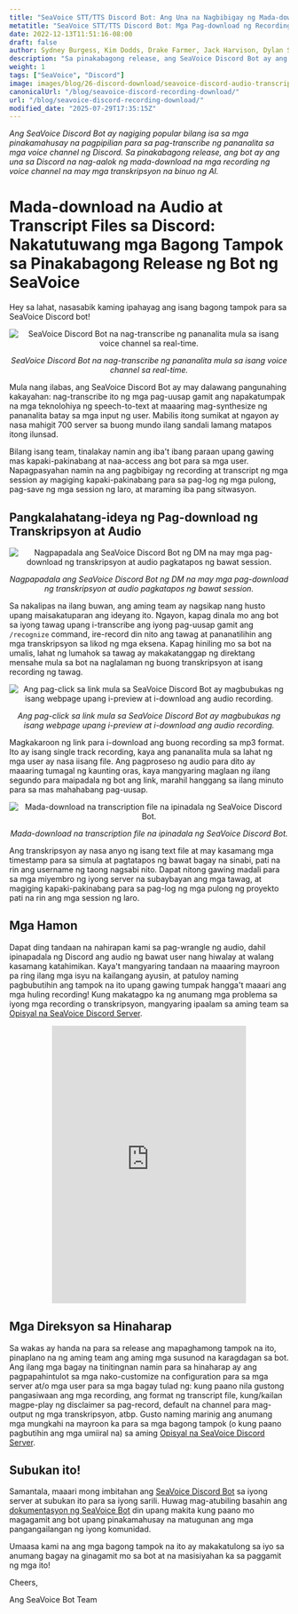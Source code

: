```yaml
---
title: "SeaVoice STT/TTS Discord Bot: Ang Una na Nagbibigay ng Mada-download na Voice Recording na may AI Transcriptions"
metatitle: "SeaVoice STT/TTS Discord Bot: Mga Pag-download ng Recording"
date: 2022-12-13T11:51:16-08:00
draft: false
author: Sydney Burgess, Kim Dodds, Drake Farmer, Jack Harvison, Dylan Strong, Cody Vernon
description: "Sa pinakabagong release, ang SeaVoice Discord Bot ay ang una sa platform na nag-aalok ng mada-download na mga recording ng voice channel na may mga transkripsyon na binuo ng AI."
weight: 1
tags: ["SeaVoice", "Discord"]
image: images/blog/26-discord-download/seavoice-discord-audio-transcript-download.jpg
canonicalUrl: "/blog/seavoice-discord-recording-download/"
url: "/blog/seavoice-discord-recording-download/"
modified_date: "2025-07-29T17:35:15Z"
---
```


*Ang SeaVoice Discord Bot ay nagiging popular bilang isa sa mga pinakamahusay na pagpipilian para sa pag-transcribe ng pananalita sa mga voice channel ng Discord. Sa pinakabagong release, ang bot ay ang una sa Discord na nag-aalok ng mada-download na mga recording ng voice channel na may mga transkripsyon na binuo ng AI.*

# Mada-download na Audio at Transcript Files sa Discord: Nakatutuwang mga Bagong Tampok sa Pinakabagong Release ng Bot ng SeaVoice

Hey sa lahat, nasasabik kaming ipahayag ang isang bagong tampok para sa SeaVoice Discord bot!

<center>
<img src="/images/blog/26-discord-download/1-seavoice-discord-speech-to-text.png" alt="SeaVoice Discord Bot na nag-transcribe ng pananalita mula sa isang voice channel sa real-time."/>

*SeaVoice Discord Bot na nag-transcribe ng pananalita mula sa isang voice channel sa real-time.*
</center>

Mula nang ilabas, ang SeaVoice Discord Bot ay may dalawang pangunahing kakayahan: nag-transcribe ito ng mga pag-uusap gamit ang napakatumpak na mga teknolohiya ng speech-to-text at maaaring mag-synthesize ng pananalita batay sa mga input ng user.
Mabilis itong sumikat at ngayon ay nasa mahigit 700 server sa buong mundo ilang sandali lamang matapos itong ilunsad.

Bilang isang team, tinalakay namin ang iba't ibang paraan upang gawing mas kapaki-pakinabang at naa-access ang bot para sa mga user.
Napagpasyahan namin na ang pagbibigay ng recording at transcript ng mga session ay magiging kapaki-pakinabang para sa pag-log ng mga pulong, pag-save ng mga session ng laro, at maraming iba pang sitwasyon.

## Pangkalahatang-ideya ng Pag-download ng Transkripsyon at Audio

<center>
<img src="/images/blog/26-discord-download/2-seavoice-audio-transcript-download-discord-direct-message.png" alt="Nagpapadala ang SeaVoice Discord Bot ng DM na may mga pag-download ng transkripsyon at audio pagkatapos ng bawat session."/>

*Nagpapadala ang SeaVoice Discord Bot ng DM na may mga pag-download ng transkripsyon at audio pagkatapos ng bawat session.*
</center>

Sa nakalipas na ilang buwan, ang aming team ay nagsikap nang husto upang maisakatuparan ang ideyang ito.
Ngayon, kapag dinala mo ang bot sa iyong tawag upang i-transcribe ang iyong pag-uusap gamit ang `/recognize` command, ire-record din nito ang tawag at pananatilihin ang mga transkripsyon sa likod ng mga eksena.
Kapag hiniling mo sa bot na umalis, lahat ng lumahok sa tawag ay makakatanggap ng direktang mensahe mula sa bot na naglalaman ng buong transkripsyon at isang recording ng tawag.

<center>
<img src="/images/blog/26-discord-download/3-seavoice-discord-audio-download.png" alt="Ang pag-click sa link mula sa SeaVoice Discord Bot ay magbubukas ng isang webpage upang i-preview at i-download ang audio recording."/>

*Ang pag-click sa link mula sa SeaVoice Discord Bot ay magbubukas ng isang webpage upang i-preview at i-download ang audio recording.*
</center>

Magkakaroon ng link para i-download ang buong recording sa mp3 format.
Ito ay isang single track recording, kaya ang pananalita mula sa lahat ng mga user ay nasa iisang file.
Ang pagproseso ng audio para dito ay maaaring tumagal ng kaunting oras, kaya mangyaring maglaan ng ilang segundo para maipadala ng bot ang link, marahil hanggang sa ilang minuto para sa mas mahahabang pag-uusap.

<center>
<img src="/images/blog/26-discord-download/4-seavoice-discord-transcription-file.png" alt="Mada-download na transcription file na ipinadala ng SeaVoice Discord Bot."/>

*Mada-download na transcription file na ipinadala ng SeaVoice Discord Bot.*
</center>

Ang transkripsyon ay nasa anyo ng isang text file at may kasamang mga timestamp para sa simula at pagtatapos ng bawat bagay na sinabi, pati na rin ang username ng taong nagsabi nito.
Dapat nitong gawing madali para sa mga miyembro ng iyong server na subaybayan ang mga tawag, at magiging kapaki-pakinabang para sa pag-log ng mga pulong ng proyekto pati na rin ang mga session ng laro.

## Mga Hamon

Dapat ding tandaan na nahirapan kami sa pag-wrangle ng audio, dahil ipinapadala ng Discord ang audio ng bawat user nang hiwalay at walang kasamang katahimikan.
Kaya't mangyaring tandaan na maaaring mayroon pa ring ilang mga isyu na kailangang ayusin, at patuloy naming pagbubutihin ang tampok na ito upang gawing tumpak hangga't maaari ang mga huling recording!
Kung makatagpo ka ng anumang mga problema sa iyong mga recording o transkripsyon, mangyaring ipaalam sa aming team sa [Opisyal na SeaVoice Discord Server](https://discord.gg/dfAYfwBQ).
<center>
<iframe src="https://discordapp.com/widget?id=919037515514654721&theme=dark" width="350" height="500" allowtransparency="true" frameborder="0" sandbox="allow-popups allow-popups-to-escape-sandbox allow-same-origin allow-scripts"></iframe>
</center>

## Mga Direksyon sa Hinaharap

Sa wakas ay handa na para sa release ang mapaghamong tampok na ito, pinaplano na ng aming team ang aming mga susunod na karagdagan sa bot.
Ang ilang mga bagay na tinitingnan namin para sa hinaharap ay ang pagpapahintulot sa mga nako-customize na configuration para sa mga server at/o mga user para sa mga bagay tulad ng: kung paano nila gustong pangasiwaan ang mga recording, ang format ng transcript file, kung/kailan magpe-play ng disclaimer sa pag-record, default na channel para mag-output ng mga transkripsyon, atbp.
Gusto naming marinig ang anumang mga mungkahi na mayroon ka para sa mga bagong tampok (o kung paano pagbutihin ang mga umiiral na) sa aming [Opisyal na SeaVoice Discord Server](https://discord.gg/dfAYfwBQ).

## Subukan ito!

Samantala, maaari mong imbitahan ang [SeaVoice Discord Bot](https://discord.com/oauth2/authorize?client_id=1001955060210749492&scope=bot) sa iyong server at subukan ito para sa iyong sarili.
Huwag mag-atubiling basahin ang [dokumentasyon ng SeaVoice Bot](https://wiki.seasalt.ai/seavoice/discord/discord-bot/) din upang makita kung paano mo magagamit ang bot upang pinakamahusay na matugunan ang mga pangangailangan ng iyong komunidad.


Umaasa kami na ang mga bagong tampok na ito ay makakatulong sa iyo sa anumang bagay na ginagamit mo sa bot at na masisiyahan ka sa paggamit ng mga ito!


Cheers,


Ang SeaVoice Bot Team

